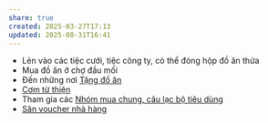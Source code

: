```yaml
---
share: true
created: 2025-03-27T17:13
updated: 2025-08-31T16:41
---
```

- Lẻn vào các tiệc cưới, tiệc công ty, có thể đóng hộp đồ ăn thừa 
- Mua đồ ăn ở chợ đầu mối
- Đến những nơi [Tặng đồ ăn](../Qu%C3%A0%20t%E1%BA%B7ng/T%E1%BA%B7ng%20%C4%91%E1%BB%93%20%C4%83n.md)
- [Cơm từ thiện](https://foodbankvietnam.com/tong-hop-dia-chi-ban-com-tu-thien-gia-2000d/)
- Tham gia các [Nhóm mua chung, câu lạc bộ tiêu dùng](../../%F0%9F%93%90D%E1%BB%B1%20%C3%A1n/M%E1%BA%A1ng%20k%E1%BA%BFt%20n%E1%BB%91i%20nhu%20c%E1%BA%A7u/Nh%C3%B3m%20mua%20chung,%20c%C3%A2u%20l%E1%BA%A1c%20b%E1%BB%99%20ti%C3%AAu%20d%C3%B9ng.md)
- [Săn voucher nhà hàng](../%C3%9D%20t%C6%B0%E1%BB%9Fng%20ki%E1%BA%BFm%20ti%E1%BB%81n/%C3%9D%20t%C6%B0%E1%BB%9Fng/C%C3%B4ng%20vi%E1%BB%87c%20th%E1%BB%9Di%20v%E1%BB%A5,%20c%E1%BB%99ng%20t%C3%A1c%20vi%C3%AAn/S%C4%83n%20khuy%E1%BA%BFn%20m%C3%A3i,%20gi%E1%BA%A3m%20gi%C3%A1/S%C4%83n%20%C4%91i%E1%BB%83m%20th%C6%B0%E1%BB%9Fng%20cho%20ho%E1%BA%A1t%20%C4%91%E1%BB%99ng%20t%C3%ADch%20c%E1%BB%B1c.md)